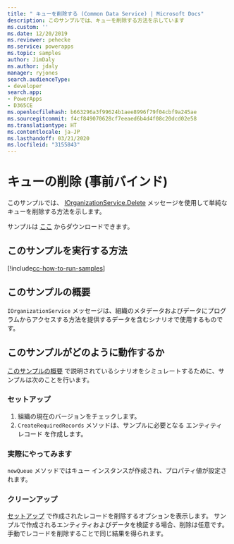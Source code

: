 ```yaml
---
title: " キューを削除する (Common Data Service) | Microsoft Docs"
description: このサンプルでは、キューを削除する方法を示しています
ms.custom: ''
ms.date: 12/20/2019
ms.reviewer: pehecke
ms.service: powerapps
ms.topic: samples
author: JimDaly
ms.author: jdaly
manager: ryjones
search.audienceType:
- developer
search.app:
- PowerApps
- D365CE
ms.openlocfilehash: b663296a3f99624b1aee8996f79f04cbf9a245ae
ms.sourcegitcommit: f4cf849070628cf7eeaed6b4d4f08c20dcd02e58
ms.translationtype: HT
ms.contentlocale: ja-JP
ms.lasthandoff: 03/21/2020
ms.locfileid: "3155843"
---
```

# <a name="delete-a-queue-early-bound"></a>キューの削除 (事前バインド)

このサンプルでは、 [IOrganizationService.Delete](https://docs.microsoft.com/dotnet/api/microsoft.xrm.sdk.iorganizationservice.delete?view=dynamics-general-ce-9) メッセージを使用して単純なキューを削除する方法を示します。

サンプルは [ここ](https://github.com/microsoft/PowerApps-Samples/tree/master/cds/orgsvc/C%23/DeleteQueue) からダウンロードできます。

## <a name="how-to-run-this-sample"></a>このサンプルを実行する方法

[!include[cc-how-to-run-samples](../../includes/cc-how-to-run-samples.md)]

## <a name="what-this-sample-does"></a>このサンプルの概要

`IOrganizationService` メッセージは、組織のメタデータおよびデータにプログラムからアクセスする方法を提供するデータを含むシナリオで使用するものです。

## <a name="how-this-sample-works"></a>このサンプルがどのように動作するか

[このサンプルの概要](#what-this-sample-does) で説明されているシナリオをシミュレートするために、サンプルは次のことを行います。

### <a name="setup"></a>セットアップ

1. 組織の現在のバージョンをチェックします。
2. `CreateRequiredRecords` メソッドは、サンプルに必要となる エンティティ レコード を作成します。

### <a name="demonstrate"></a>実際にやってみます

`newQueue` メソッドではキュー インスタンスが作成され、プロパティ値が設定されます。 

### <a name="clean-up"></a>クリーンアップ

[セットアップ](#setup) で作成されたレコードを削除するオプションを表示します。 サンプルで作成されるエンティティおよびデータを検証する場合、削除は任意です。 手動でレコードを削除することで同じ結果を得られます。

